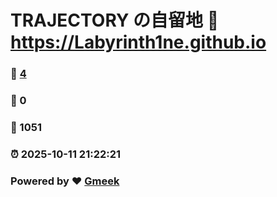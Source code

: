 # TRAJECTORY の自留地 :link: https://Labyrinth1ne.github.io 
### :page_facing_up: [4](https://Labyrinth1ne.github.io/tag.html) 
### :speech_balloon: 0 
### :hibiscus: 1051 
### :alarm_clock: 2025-10-11 21:22:21 
### Powered by :heart: [Gmeek](https://github.com/Meekdai/Gmeek)
